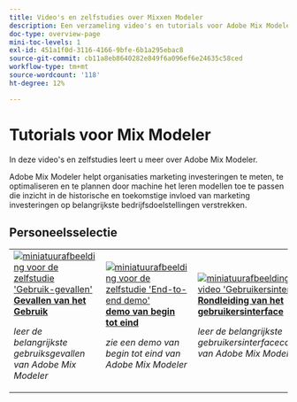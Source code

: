 ```yaml
---
title: Video's en zelfstudies over Mixxen Modeler
description: Een verzameling video's en tutorials voor Adobe Mix Modeler.
doc-type: overview-page
mini-toc-levels: 1
exl-id: 451a1f0d-3116-4166-9bfe-6b1a295ebac8
source-git-commit: cb11a8eb8640282e849f6a096ef6e24635c58ced
workflow-type: tm+mt
source-wordcount: '118'
ht-degree: 12%

---
```


# Tutorials voor Mix Modeler

In deze video&#39;s en zelfstudies leert u meer over Adobe Mix Modeler.

Adobe Mix Modeler helpt organisaties marketing investeringen te meten, te optimaliseren en te plannen door machine het leren modellen toe te passen die inzicht in de historische en toekomstige invloed van marketing investeringen op belangrijkste bedrijfsdoelstellingen verstrekken.


<div id="recs-overview-body-1"></div>
<div id="recs-overview-body-2"></div>
<div id="recs-overview-body-3"></div>
<div id="recs-overview-body-4"></div>
<div id="recs-overview-body-5"></div>
<div id="recs-overview-body-6"></div>

## Personeelsselectie

<div id="staff-picks-section">
<table style="margin-top: 0 !important">
<tr>
  <td>
    <a href="intro/use-cases.md">
      <img alt="miniatuurafbeelding voor de zelfstudie &apos;Gebruik-gevallen&apos;" src="https://video.tv.adobe.com/v/3424857?format=jpeg" />
    </a>
    <div>
      <a href="intro/use-cases.md">
    <strong> Gevallen van het Gebruik </strong>
    </a>
    </div>
    <p>
    <em> leer de belangrijkste gebruiksgevallen van Adobe Mix Modeler </em>
    <p>
  </td>
  <td>
    <a href="intro/demo.md">
      <img alt="miniatuurafbeelding voor de zelfstudie &apos;End-to-end demo&apos;" src="https://video.tv.adobe.com/v/3440794?format=jpeg" />
    </a>
    <div>
      <a href="intro/demo.md">
    <strong> demo van begin tot eind </strong>
    </a>
    </div>
    <p>
    <em> zie een demo van begin tot eind van Adobe Mix Modeler </em>
    <p>
  </td>
  <td>
    <a href="intro/user-interface-tour.md">
      <img alt="miniatuurafbeelding voor de video &apos;Gebruikersinterface tour&apos;" src="https://video.tv.adobe.com/v/3424851?format=jpeg" />
    </a>
    <div>
      <a href="intro/user-interface-tour.md">
    <strong> Rondleiding van het gebruikersinterface </strong>
    </a>
    </div>
    <p>
    <em> leer de belangrijkste gebruikersinterfacecomponenten van Adobe Mix Modeler </em>
    <p>
  </td>
</tr>
</table>

</div>
